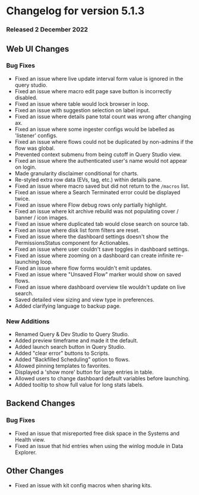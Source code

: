 # Changelog for version 5.1.3

### Released 2 December 2022

## Web UI Changes

### Bug Fixes

* Fixed an issue where live update interval form value is ignored in the query studio.
* Fixed an issue where macro edit page save button is incorrectly disabled.
* Fixed an issue where table would lock browser in loop.
* Fixed an issue with suggestion selection on label input.
* Fixed an issue where details pane total count was wrong after changing ax.
* Fixed an issue where some ingester configs would be labelled as 'listener' configs.
* Fixed an issue where flows could not be duplicated by non-admins if the flow was global.
* Prevented context submenu from being cutoff in Query Studio view.
* Fixed an issue where the authenticated user's name would not appear on login.
* Made granularity disclaimer conditional for charts.
* Re-styled extra row data (EVs, tag, etc.) within details pane.
* Fixed an issue where macro saved but did not return to the `/macros` list.
* Fixed an issue where a Search Terminated error could be displayed twice.
* Fixed an issue where Flow debug rows only partially highlight.
* Fixed an issue where kit archive rebuild was not populating cover / banner / icon images.
* Fixed an issue where duplicated tab would close search on source tab.
* Fixed an issue where disk list form filters are reset.
* Fixed an issue where the dashboard settings doesn't show the PermissionsStatus component for Actionables.
* Fixed an issue where user couldn't save toggles in dashboard settings.
* Fixed an issue where zooming on a dashboard can create infinite re-launching loop.
* Fixed an issue where flow forms wouldn't emit updates.
* Fixed an issue where "Unsaved Flow" marker would show on saved flows.
* Fixed an issue where dashboard overview tile wouldn't update on live search.
* Saved detailed view sizing and view type in preferences.
* Added clarifying language to backup page.


### New Additions

* Renamed Query & Dev Studio to Query Studio.
* Added preview timeframe and made it the default.
* Added launch search button in Query Studio.
* Added "clear error" buttons to Scripts.
* Added "Backfilled Scheduling" option to flows.
* Allowed pinning templates to favorites.
* Displayed a 'show more' button for large entries in table.
* Allowed users to change dashboard default variables before launching.
* Added tooltip to show full value for long stats labels.


## Backend Changes

### Bug Fixes

* Fixed an issue that misreported free disk space in the Systems and Health view.
* Fixed an issue that hid entries when using the winlog module in Data Explorer.

## Other Changes

* Fixed an issue with kit config macros when sharing kits.
